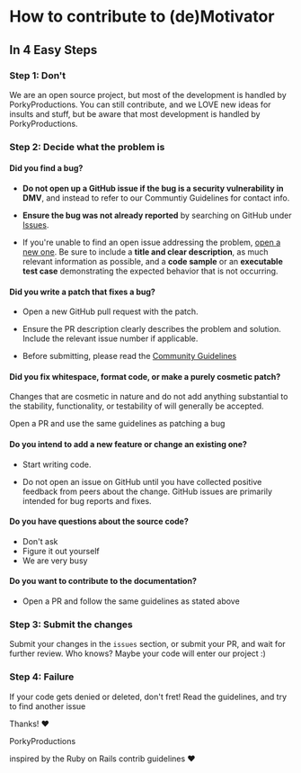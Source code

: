 # How to contribute to (de)Motivator
## In 4 Easy Steps

### Step 1: Don't

We are an open source project, but most of the development is handled by PorkyProductions. You can still contribute, and we LOVE new ideas for insults and stuff, but be aware that most development is handled by PorkyProductions.

### Step 2: Decide what the problem is

#### **Did you find a bug?**

* **Do not open up a GitHub issue if the bug is a security vulnerability
  in DMV**, and instead to refer to our Communtiy Guidelines for contact info.

* **Ensure the bug was not already reported** by searching on GitHub under [Issues](https://github.com/PorkyProductions/-de-Motivator/issues).

* If you're unable to find an open issue addressing the problem, [open a new one](https://github.com/PorkyProductions/-de-Motivator/issues/new). Be sure to include a **title and clear description**, as much relevant information as possible, and a **code sample** or an **executable test case** demonstrating the expected behavior that is not occurring.

#### **Did you write a patch that fixes a bug?**

* Open a new GitHub pull request with the patch.

* Ensure the PR description clearly describes the problem and solution. Include the relevant issue number if applicable.

* Before submitting, please read the [Community Guidelines](https://github.com/PorkyProductions/-de-Motivator/blob/86df32e8b494dc3c3fd56c9fe726f9a82ce98872/.github/CODE_OF_CONDUCT.md)

#### **Did you fix whitespace, format code, or make a purely cosmetic patch?**

Changes that are cosmetic in nature and do not add anything substantial to the stability, functionality, or testability of will generally  be accepted.

Open a PR and use the same guidelines as patching a bug

#### **Do you intend to add a new feature or change an existing one?**

* Start writing code.

* Do not open an issue on GitHub until you have collected positive feedback from peers about the change. GitHub issues are primarily intended for bug reports and fixes.

#### **Do you have questions about the source code?**

* Don't ask
* Figure it out yourself
* We are very busy

#### **Do you want to contribute to the documentation?**

* Open a PR and follow the same guidelines as stated above

### Step 3: Submit the changes

Submit your changes in the `issues` section, or submit your PR, and wait for further review. Who knows? Maybe your code will enter our project :)

### Step 4: Failure

If your code gets denied or deleted, don't fret! Read the guidelines, and try to find another issue

Thanks! :heart:


PorkyProductions


inspired by the Ruby on Rails contrib guidelines :heart:
